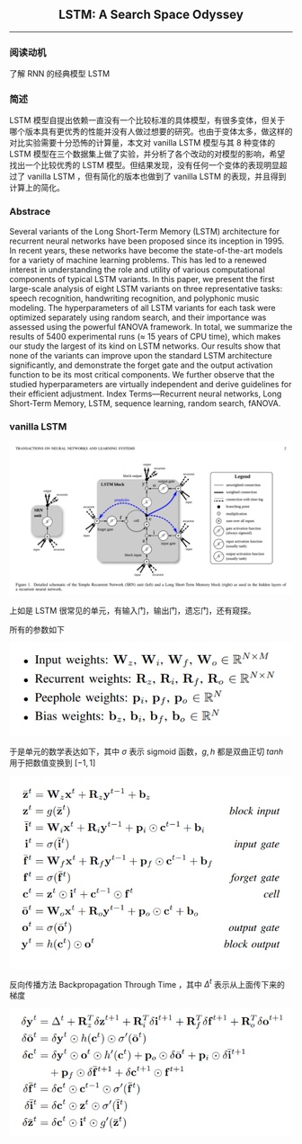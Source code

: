 
<center>

## **LSTM: A Search Space Odyssey**
</center>

---

### 阅读动机

了解 RNN 的经典模型 LSTM

### 简述

LSTM 模型自提出依赖一直没有一个比较标准的具体模型，有很多变体，但关于哪个版本具有更优秀的性能并没有人做过想要的研究。也由于变体太多，做这样的对比实验需要十分恐怖的计算量，本文对 vanilla LSTM 模型与其 $8$ 种变体的 LSTM 模型在三个数据集上做了实验，并分析了各个改动的对模型的影响，希望找出一个比较优秀的 LSTM 模型。但结果发现，没有任何一个变体的表现明显超过了 vanilla LSTM ，但有简化的版本也做到了 vanilla LSTM 的表现，并且得到计算上的简化。

### Abstrace

Several variants of the Long Short-Term Memory
(LSTM) architecture for recurrent neural networks have been
proposed since its inception in 1995. In recent years, these
networks have become the state-of-the-art models for a variety
of machine learning problems. This has led to a renewed interest
in understanding the role and utility of various computational
components of typical LSTM variants. In this paper, we present
the first large-scale analysis of eight LSTM variants on three
representative tasks: speech recognition, handwriting recognition,
and polyphonic music modeling. The hyperparameters of all
LSTM variants for each task were optimized separately using
random search, and their importance was assessed using the
powerful fANOVA framework. In total, we summarize the results
of 5400 experimental runs (≈ 15 years of CPU time), which
makes our study the largest of its kind on LSTM networks.
Our results show that none of the variants can improve upon
the standard LSTM architecture significantly, and demonstrate
the forget gate and the output activation function to be its
most critical components. We further observe that the studied
hyperparameters are virtually independent and derive guidelines
for their efficient adjustment.
Index Terms—Recurrent neural networks, Long Short-Term
Memory, LSTM, sequence learning, random search, fANOVA.

### vanilla LSTM

![1](1.png)

上如是 LSTM 很常见的单元，有输入门，输出门，遗忘门，还有窥探。

所有的参数如下

![2](2.png)


于是单元的数学表达如下，其中 $\sigma$ 表示 sigmoid 函数，$g,h$ 都是双曲正切 $tanh$ 用于把数值变换到 $[-1,1]$  

![3](3.png)

反向传播方法 Backpropagation Through Time ，其中 $\Delta^t$ 表示从上面传下来的梯度

![4](4.png)